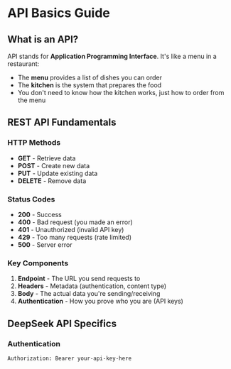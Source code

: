 # API Basics Guide

## What is an API?

API stands for **Application Programming Interface**. It's like a menu in a restaurant:

- The **menu** provides a list of dishes you can order
- The **kitchen** is the system that prepares the food
- You don't need to know how the kitchen works, just how to order from the menu

## REST API Fundamentals

### HTTP Methods
- **GET** - Retrieve data
- **POST** - Create new data
- **PUT** - Update existing data
- **DELETE** - Remove data

### Status Codes
- **200** - Success
- **400** - Bad request (you made an error)
- **401** - Unauthorized (invalid API key)
- **429** - Too many requests (rate limited)
- **500** - Server error

### Key Components
1. **Endpoint** - The URL you send requests to
2. **Headers** - Metadata (authentication, content type)
3. **Body** - The actual data you're sending/receiving
4. **Authentication** - How you prove who you are (API keys)

## DeepSeek API Specifics

### Authentication
```http
Authorization: Bearer your-api-key-here
